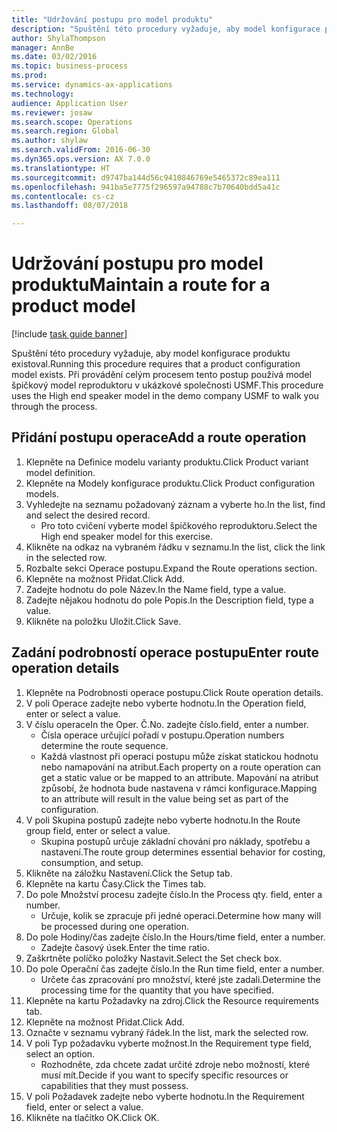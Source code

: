 ```yaml
--- 
title: "Udržování postupu pro model produktu"
description: "Spuštění této procedury vyžaduje, aby model konfigurace produktu existoval."
author: ShylaThompson
manager: AnnBe
ms.date: 03/02/2016
ms.topic: business-process
ms.prod: 
ms.service: dynamics-ax-applications
ms.technology: 
audience: Application User
ms.reviewer: josaw
ms.search.scope: Operations
ms.search.region: Global
ms.author: shylaw
ms.search.validFrom: 2016-06-30
ms.dyn365.ops.version: AX 7.0.0
ms.translationtype: HT
ms.sourcegitcommit: d9747ba144d56c9410846769e5465372c89ea111
ms.openlocfilehash: 941ba5e7775f296597a94788c7b70640bdd5a41c
ms.contentlocale: cs-cz
ms.lasthandoff: 08/07/2018

---
```

# <a name="maintain-a-route-for-a-product-model"></a><span data-ttu-id="5d9dd-103">Udržování postupu pro model produktu</span><span class="sxs-lookup"><span data-stu-id="5d9dd-103">Maintain a route for a product model</span></span>

[!include [task guide banner](../../includes/task-guide-banner.md)]

<span data-ttu-id="5d9dd-104">Spuštění této procedury vyžaduje, aby model konfigurace produktu existoval.</span><span class="sxs-lookup"><span data-stu-id="5d9dd-104">Running this procedure requires that a product configuration model exists.</span></span> <span data-ttu-id="5d9dd-105">Při provádění celým procesem tento postup používá model špičkový model reproduktoru v ukázkové společnosti USMF.</span><span class="sxs-lookup"><span data-stu-id="5d9dd-105">This procedure uses the High end speaker model in the demo company USMF to walk you through the process.</span></span>


## <a name="add-a-route-operation"></a><span data-ttu-id="5d9dd-106">Přidání postupu operace</span><span class="sxs-lookup"><span data-stu-id="5d9dd-106">Add a route operation</span></span>
1. <span data-ttu-id="5d9dd-107">Klepněte na Definice modelu varianty produktu.</span><span class="sxs-lookup"><span data-stu-id="5d9dd-107">Click Product variant model definition.</span></span>
2. <span data-ttu-id="5d9dd-108">Klepněte na Modely konfigurace produktu.</span><span class="sxs-lookup"><span data-stu-id="5d9dd-108">Click Product configuration models.</span></span>
3. <span data-ttu-id="5d9dd-109">Vyhledejte na seznamu požadovaný záznam a vyberte ho.</span><span class="sxs-lookup"><span data-stu-id="5d9dd-109">In the list, find and select the desired record.</span></span>
    * <span data-ttu-id="5d9dd-110">Pro toto cvičení vyberte model špičkového reproduktoru.</span><span class="sxs-lookup"><span data-stu-id="5d9dd-110">Select the High end speaker model for this exercise.</span></span>  
4. <span data-ttu-id="5d9dd-111">Klikněte na odkaz na vybraném řádku v seznamu.</span><span class="sxs-lookup"><span data-stu-id="5d9dd-111">In the list, click the link in the selected row.</span></span>
5. <span data-ttu-id="5d9dd-112">Rozbalte sekci Operace postupu.</span><span class="sxs-lookup"><span data-stu-id="5d9dd-112">Expand the Route operations section.</span></span>
6. <span data-ttu-id="5d9dd-113">Klepněte na možnost Přidat.</span><span class="sxs-lookup"><span data-stu-id="5d9dd-113">Click Add.</span></span>
7. <span data-ttu-id="5d9dd-114">Zadejte hodnotu do pole Název.</span><span class="sxs-lookup"><span data-stu-id="5d9dd-114">In the Name field, type a value.</span></span>
8. <span data-ttu-id="5d9dd-115">Zadejte nějakou hodnotu do pole Popis.</span><span class="sxs-lookup"><span data-stu-id="5d9dd-115">In the Description field, type a value.</span></span>
9. <span data-ttu-id="5d9dd-116">Klikněte na položku Uložit.</span><span class="sxs-lookup"><span data-stu-id="5d9dd-116">Click Save.</span></span>

## <a name="enter-route-operation-details"></a><span data-ttu-id="5d9dd-117">Zadání podrobností operace postupu</span><span class="sxs-lookup"><span data-stu-id="5d9dd-117">Enter route operation details</span></span>
1. <span data-ttu-id="5d9dd-118">Klepněte na Podrobnosti operace postupu.</span><span class="sxs-lookup"><span data-stu-id="5d9dd-118">Click Route operation details.</span></span>
2. <span data-ttu-id="5d9dd-119">V poli Operace zadejte nebo vyberte hodnotu.</span><span class="sxs-lookup"><span data-stu-id="5d9dd-119">In the Operation field, enter or select a value.</span></span>
3. <span data-ttu-id="5d9dd-120">V číslu operace</span><span class="sxs-lookup"><span data-stu-id="5d9dd-120">In the Oper.</span></span> <span data-ttu-id="5d9dd-121">Č.</span><span class="sxs-lookup"><span data-stu-id="5d9dd-121">No.</span></span> <span data-ttu-id="5d9dd-122">zadejte číslo.</span><span class="sxs-lookup"><span data-stu-id="5d9dd-122">field, enter a number.</span></span>
    * <span data-ttu-id="5d9dd-123">Čísla operace určující pořadí v postupu.</span><span class="sxs-lookup"><span data-stu-id="5d9dd-123">Operation numbers determine the route sequence.</span></span>  
    * <span data-ttu-id="5d9dd-124">Každá vlastnost při operaci postupu může získat statickou hodnotu nebo namapování na atribut.</span><span class="sxs-lookup"><span data-stu-id="5d9dd-124">Each property on a route operation can get a static value or be mapped to an attribute.</span></span> <span data-ttu-id="5d9dd-125">Mapování na atribut způsobí, že hodnota bude nastavena v rámci konfigurace.</span><span class="sxs-lookup"><span data-stu-id="5d9dd-125">Mapping to an attribute will result in the value being set as part of the configuration.</span></span>  
4. <span data-ttu-id="5d9dd-126">V poli Skupina postupů zadejte nebo vyberte hodnotu.</span><span class="sxs-lookup"><span data-stu-id="5d9dd-126">In the Route group field, enter or select a value.</span></span>
    * <span data-ttu-id="5d9dd-127">Skupina postupů určuje základní chování pro náklady, spotřebu a nastavení.</span><span class="sxs-lookup"><span data-stu-id="5d9dd-127">The route group determines essential behavior for costing, consumption, and setup.</span></span>  
5. <span data-ttu-id="5d9dd-128">Klikněte na záložku Nastavení.</span><span class="sxs-lookup"><span data-stu-id="5d9dd-128">Click the Setup tab.</span></span>
6. <span data-ttu-id="5d9dd-129">Klepněte na kartu Časy.</span><span class="sxs-lookup"><span data-stu-id="5d9dd-129">Click the Times tab.</span></span>
7. <span data-ttu-id="5d9dd-130">Do pole Množství procesu zadejte číslo.</span><span class="sxs-lookup"><span data-stu-id="5d9dd-130">In the Process qty. field, enter a number.</span></span>
    * <span data-ttu-id="5d9dd-131">Určuje, kolik se zpracuje při jedné operaci.</span><span class="sxs-lookup"><span data-stu-id="5d9dd-131">Determine how many will be processed during one operation.</span></span>  
8. <span data-ttu-id="5d9dd-132">Do pole Hodiny/čas zadejte číslo.</span><span class="sxs-lookup"><span data-stu-id="5d9dd-132">In the Hours/time field, enter a number.</span></span>
    * <span data-ttu-id="5d9dd-133">Zadejte časový úsek.</span><span class="sxs-lookup"><span data-stu-id="5d9dd-133">Enter the time ratio.</span></span>  
9. <span data-ttu-id="5d9dd-134">Zaškrtněte políčko položky Nastavit.</span><span class="sxs-lookup"><span data-stu-id="5d9dd-134">Select the Set check box.</span></span>
10. <span data-ttu-id="5d9dd-135">Do pole Operační čas zadejte číslo.</span><span class="sxs-lookup"><span data-stu-id="5d9dd-135">In the Run time field, enter a number.</span></span>
    * <span data-ttu-id="5d9dd-136">Určete čas zpracování pro množství, které jste zadali.</span><span class="sxs-lookup"><span data-stu-id="5d9dd-136">Determine the processing time for the quantity that you have specified.</span></span>  
11. <span data-ttu-id="5d9dd-137">Klepněte na kartu Požadavky na zdroj.</span><span class="sxs-lookup"><span data-stu-id="5d9dd-137">Click the Resource requirements tab.</span></span>
12. <span data-ttu-id="5d9dd-138">Klepněte na možnost Přidat.</span><span class="sxs-lookup"><span data-stu-id="5d9dd-138">Click Add.</span></span>
13. <span data-ttu-id="5d9dd-139">Označte v seznamu vybraný řádek.</span><span class="sxs-lookup"><span data-stu-id="5d9dd-139">In the list, mark the selected row.</span></span>
14. <span data-ttu-id="5d9dd-140">V poli Typ požadavku vyberte možnost.</span><span class="sxs-lookup"><span data-stu-id="5d9dd-140">In the Requirement type field, select an option.</span></span>
    * <span data-ttu-id="5d9dd-141">Rozhodněte, zda chcete zadat určité zdroje nebo možností, které musí mít.</span><span class="sxs-lookup"><span data-stu-id="5d9dd-141">Decide if you want to specify specific resources or capabilities that they must possess.</span></span>  
15. <span data-ttu-id="5d9dd-142">V poli Požadavek zadejte nebo vyberte hodnotu.</span><span class="sxs-lookup"><span data-stu-id="5d9dd-142">In the Requirement field, enter or select a value.</span></span>
16. <span data-ttu-id="5d9dd-143">Klikněte na tlačítko OK.</span><span class="sxs-lookup"><span data-stu-id="5d9dd-143">Click OK.</span></span>


